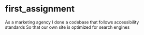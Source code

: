 # first_assignment
As a marketing agency
I done a codebase that follows accessibility standards
So that our own site is optimized for search engines
